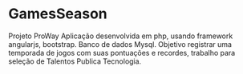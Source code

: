 # GamesSeason
Projeto ProWay
Aplicação desenvolvida em php, usando framework angularjs, bootstrap.
Banco de dados Mysql.
Objetivo registrar uma temporada de jogos com suas pontuações e recordes, trabalho para seleção de Talentos Publica Tecnologia.
